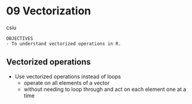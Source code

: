 # 09 Vectorization
csiu  



```
OBJECTIVES
- To understand vectorized operations in R.
```

## Vectorized operations

- Use vectorized operations instead of loops
    - operate on all elements of a vector
    - without needing to loop through and act on each element one at a time

